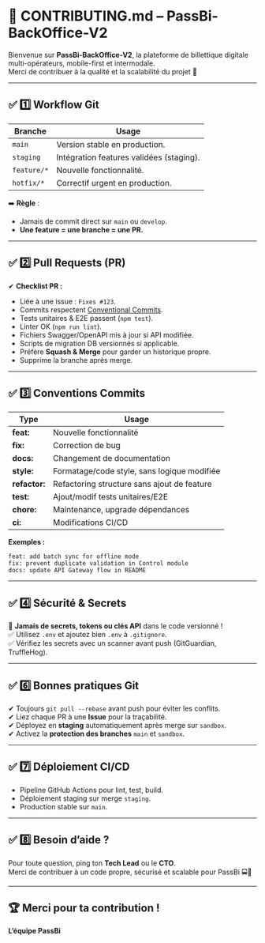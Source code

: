 # 📄 CONTRIBUTING.md – PassBi-BackOffice-V2

Bienvenue sur **PassBi-BackOffice-V2**, la plateforme de billettique digitale multi-opérateurs, mobile-first et intermodale.  
Merci de contribuer à la qualité et la scalabilité du projet 🚀

---

## ✅ 1️⃣ Workflow Git

| Branche      | Usage                                          |
| ------------ | ---------------------------------------------- |
| `main`       | Version stable en production.                  |
| `staging`    | Intégration features validées (staging).       |
| `feature/*`  | Nouvelle fonctionnalité.                       |
| `hotfix/*`   | Correctif urgent en production.                |

➡️ **Règle** :  
- Jamais de commit direct sur `main` ou `develop`.  
- **Une feature = une branche = une PR.**

---

## ✅ 2️⃣ Pull Requests (PR)

✔ **Checklist PR :**
- Liée à une issue : `Fixes #123`.
- Commits respectent [Conventional Commits](https://www.conventionalcommits.org).
- Tests unitaires & E2E passent (`npm test`).
- Linter OK (`npm run lint`).
- Fichiers Swagger/OpenAPI mis à jour si API modifiée.
- Scripts de migration DB versionnés si applicable.
- Préfère **Squash & Merge** pour garder un historique propre.
- Supprime la branche après merge.

---

## ✅ 3️⃣ Conventions Commits

| Type         | Usage                                        |
| ------------ | -------------------------------------------- |
| **feat:**    | Nouvelle fonctionnalité                      |
| **fix:**     | Correction de bug                            |
| **docs:**    | Changement de documentation                  |
| **style:**   | Formatage/code style, sans logique modifiée  |
| **refactor:**| Refactoring structure sans ajout de feature  |
| **test:**    | Ajout/modif tests unitaires/E2E              |
| **chore:**   | Maintenance, upgrade dépendances             |
| **ci:**      | Modifications CI/CD                          |

**Exemples :**
```
feat: add batch sync for offline mode
fix: prevent duplicate validation in Control module
docs: update API Gateway flow in README
```

---

## ✅ 4️⃣ Sécurité & Secrets

🚫 **Jamais de secrets, tokens ou clés API** dans le code versionné !  
✅ Utilisez `.env` et ajoutez bien `.env` à `.gitignore`.  
✅ Vérifiez les secrets avec un scanner avant push (GitGuardian, TruffleHog).

---

## ✅ 6️⃣ Bonnes pratiques Git

✔ Toujours `git pull --rebase` avant push pour éviter les conflits.  
✔ Liez chaque PR à une **Issue** pour la traçabilité.  
✔ Déployez en **staging** automatiquement après merge sur `sandbox`.  
✔ Activez la **protection des branches** `main` et `sandbox`.

---

## ✅ 7️⃣ Déploiement CI/CD

- Pipeline GitHub Actions pour lint, test, build.
- Déploiement staging sur merge `staging`.
- Production stable sur `main`.

---

## ✅ 8️⃣ Besoin d’aide ?

Pour toute question, ping ton **Tech Lead** ou le **CTO**.  
Merci de contribuer à un code propre, sécurisé et scalable pour PassBi 🚍🚏

---

## 🏆 Merci pour ta contribution !  
**L’équipe PassBi**

